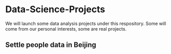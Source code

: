 # Data-Science-Projects

We will launch some data analysis projects under this respository. Some will come from our personal interests, some are real projects. 

## Settle people data in Beijing  